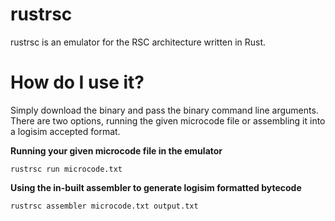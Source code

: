 # rustrsc
rustrsc is an emulator for the RSC architecture written in Rust.

# How do I use it?

Simply download the binary and pass the binary command line arguments.
There are two options, running the given microcode file or assembling it into a logisim accepted format.


**Running your given microcode file in the emulator**

``rustrsc run microcode.txt``

**Using the in-built assembler to generate logisim formatted bytecode**

``rustrsc assembler microcode.txt output.txt``

